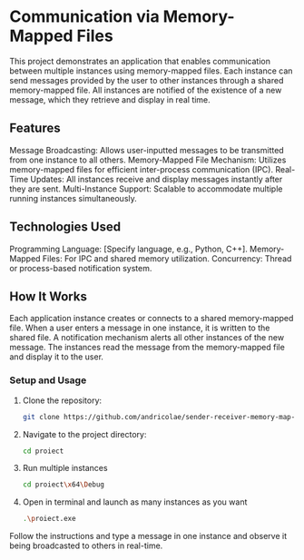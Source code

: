 # Communication via Memory-Mapped Files

This project demonstrates an application that enables communication between multiple instances using memory-mapped files. Each instance can send messages provided by the user to other instances through a shared memory-mapped file. All instances are notified of the existence of a new message, which they retrieve and display in real time.

## Features

Message Broadcasting: Allows user-inputted messages to be transmitted from one instance to all others.
Memory-Mapped File Mechanism: Utilizes memory-mapped files for efficient inter-process communication (IPC).
Real-Time Updates: All instances receive and display messages instantly after they are sent.
Multi-Instance Support: Scalable to accommodate multiple running instances simultaneously.

## Technologies Used

Programming Language: [Specify language, e.g., Python, C++].
Memory-Mapped Files: For IPC and shared memory utilization.
Concurrency: Thread or process-based notification system.

## How It Works

Each application instance creates or connects to a shared memory-mapped file.
When a user enters a message in one instance, it is written to the shared file.
A notification mechanism alerts all other instances of the new message.
The instances read the message from the memory-mapped file and display it to the user.

### Setup and Usage

1. Clone the repository:
   ```bash
   git clone https://github.com/andricolae/sender-receiver-memory-map-C.git

2. Navigate to the project directory:
   ```bash
   cd proiect

3. Run multiple instances
   ```bash
   cd proiect\x64\Debug

4. Open in terminal and launch as many instances as you want
   ```bash
   .\proiect.exe

Follow the instructions and type a message in one instance and observe it being broadcasted to others in real-time.
